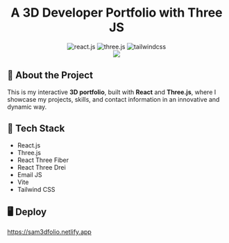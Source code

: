 # <div align="center">A 3D Developer Portfolio with Three JS</div>

  <div align="center">
    <img src="https://img.shields.io/badge/-React_JS-black?style=for-the-badge&logoColor=white&logo=react&color=61DAFB" alt="react.js" />
    <img src="https://img.shields.io/badge/-Three_JS-black?style=for-the-badge&logoColor=white&logo=threedotjs&color=000000" alt="three.js" />
    <img src="https://img.shields.io/badge/-Tailwind_CSS-black?style=for-the-badge&logoColor=white&logo=tailwindcss&color=06B6D4" alt="tailwindcss" />
  </div>



  <div align="center" top=20>
    <img src="https://i.imgur.com/WbapW6Z.png">
  </div>

## 📌 About the Project  
This is my interactive **3D portfolio**, built with **React** and **Three.js**, where I showcase my projects, skills, and contact information in an innovative and dynamic way.


## <a name="tech-stack">🔧 Tech Stack</a>
- React.js
- Three.js
- React Three Fiber
-  React Three Drei
- Email JS
- Vite
- Tailwind CSS

## 🖥️ Deploy 

<a>https://sam3dfolio.netlify.app</a>
